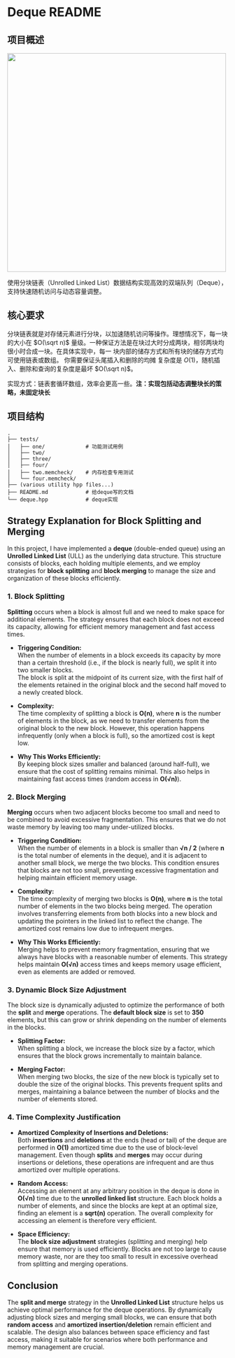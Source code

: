 # Deque README


## 项目概述

<img src="https://www.oreilly.com/api/v2/epubs/9781787120952/files/assets/fd7f0c6e-e5cb-400d-ad2f-c38e91772682.png" width="500">

使用分块链表（Unrolled Linked List）数据结构实现高效的双端队列（Deque），支持快速随机访问与动态容量调整。
## 核心要求

分块链表就是对存储元素进行分块，以加速随机访问等操作。理想情况下，每一块的大小在 $O(\sqrt n)$ 量级。一种保证方法是在块过大时分成两块，相邻两块均很小时合成一块。在具体实现中，每一
块内部的储存方式和所有块的储存方式均可使用链表或数组。 你需要保证头尾插入和删除的均摊
复杂度是 $O(1)$，随机插入、删除和查询的复杂度是最坏 $O(\sqrt n)$。

实现方式：链表套循环数组，效率会更高一些。**注：实现包括动态调整块长的策略，未固定块长**

## 项目结构

```
.
├── tests/
│   ├── one/             # 功能测试用例
│   ├── two/      
│   ├── three/      
│   ├── four/      
│   ├── two.memcheck/    # 内存检查专用测试
│   └── four.memcheck/    
├── (various utility hpp files...)
├── README.md            # 给deque写的文档
└── deque.hpp            # deque实现
```

## Strategy Explanation for Block Splitting and Merging

In this project, I have implemented a **deque** (double-ended queue) using an **Unrolled Linked List** (ULL) as the underlying data structure. This structure consists of blocks, each holding multiple elements, and we employ strategies for **block splitting** and **block merging** to manage the size and organization of these blocks efficiently.

### 1. **Block Splitting**

**Splitting** occurs when a block is almost full and we need to make space for additional elements. The strategy ensures that each block does not exceed its capacity, allowing for efficient memory management and fast access times.

- **Triggering Condition:**  
  When the number of elements in a block exceeds its capacity by more than a certain threshold (i.e., if the block is nearly full), we split it into two smaller blocks.  
  The block is split at the midpoint of its current size, with the first half of the elements retained in the original block and the second half moved to a newly created block.
  
- **Complexity:**  
  The time complexity of splitting a block is **O(n)**, where **n** is the number of elements in the block, as we need to transfer elements from the original block to the new block. However, this operation happens infrequently (only when a block is full), so the amortized cost is kept low.

- **Why This Works Efficiently:**  
  By keeping block sizes smaller and balanced (around half-full), we ensure that the cost of splitting remains minimal. This also helps in maintaining fast access times (random access in **O(√n)**).

### 2. **Block Merging**

**Merging** occurs when two adjacent blocks become too small and need to be combined to avoid excessive fragmentation. This ensures that we do not waste memory by leaving too many under-utilized blocks.

- **Triggering Condition:**  
  When the number of elements in a block is smaller than **√n / 2** (where **n** is the total number of elements in the deque), and it is adjacent to another small block, we merge the two blocks. This condition ensures that blocks are not too small, preventing excessive fragmentation and helping maintain efficient memory usage.


- **Complexity:**  
  The time complexity of merging two blocks is **O(n)**, where **n** is the total number of elements in the two blocks being merged. The operation involves transferring elements from both blocks into a new block and updating the pointers in the linked list to reflect the change. The amortized cost remains low due to infrequent merges.

- **Why This Works Efficiently:**  
  Merging helps to prevent memory fragmentation, ensuring that we always have blocks with a reasonable number of elements. This strategy helps maintain **O(√n)** access times and keeps memory usage efficient, even as elements are added or removed.

### 3. **Dynamic Block Size Adjustment**

The block size is dynamically adjusted to optimize the performance of both the **split** and **merge** operations. The **default block size** is set to **350** elements, but this can grow or shrink depending on the number of elements in the blocks.

- **Splitting Factor:**  
  When splitting a block, we increase the block size by a factor, which ensures that the block grows incrementally to maintain balance.
  
- **Merging Factor:**  
  When merging two blocks, the size of the new block is typically set to double the size of the original blocks. This prevents frequent splits and merges, maintaining a balance between the number of blocks and the number of elements stored.

### 4. **Time Complexity Justification**

- **Amortized Complexity of Insertions and Deletions:**  
  Both **insertions** and **deletions** at the ends (head or tail) of the deque are performed in **O(1)** amortized time due to the use of block-level management. Even though **splits** and **merges** may occur during insertions or deletions, these operations are infrequent and are thus amortized over multiple operations.

- **Random Access:**  
  Accessing an element at any arbitrary position in the deque is done in **O(√n)** time due to the **unrolled linked list** structure. Each block holds a number of elements, and since the blocks are kept at an optimal size, finding an element is a **sqrt(n)** operation. The overall complexity for accessing an element is therefore very efficient.

- **Space Efficiency:**  
  The **block size adjustment** strategies (splitting and merging) help ensure that memory is used efficiently. Blocks are not too large to cause memory waste, nor are they too small to result in excessive overhead from splitting and merging operations.

## Conclusion

The **split and merge** strategy in the **Unrolled Linked List** structure helps us achieve optimal performance for the deque operations. By dynamically adjusting block sizes and merging small blocks, we can ensure that both **random access** and **amortized insertion/deletion** remain efficient and scalable. The design also balances between space efficiency and fast access, making it suitable for scenarios where both performance and memory management are crucial.

